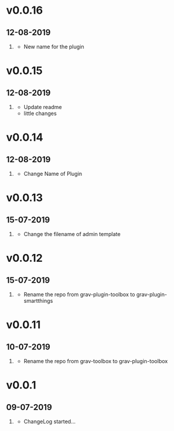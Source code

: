 # v0.0.16
## 12-08-2019

1. [](#new)
    * New name for the plugin
    
# v0.0.15
## 12-08-2019

1. [](#bugfix)
    * Update readme
    * little changes
    
# v0.0.14
## 12-08-2019

1. [](#improved)
    * Change Name of Plugin
    
# v0.0.13
## 15-07-2019

1. [](#bugfix)
    * Change the filename of admin template

# v0.0.12
## 15-07-2019

1. [](#improved)
    * Rename the repo from grav-plugin-toolbox to grav-plugin-smartthings
    
# v0.0.11
## 10-07-2019

1. [](#improved)
    * Rename the repo from grav-toolbox to grav-plugin-toolbox
    
# v0.0.1
## 09-07-2019

1. [](#new)
    * ChangeLog started...
